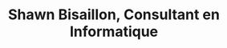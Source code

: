 ---
title: "Shawn Bisaillon, Consultant en Informatique"
url: /lachute/shawn-bisaillon-consultant-en-informatique/
shop: computer
---